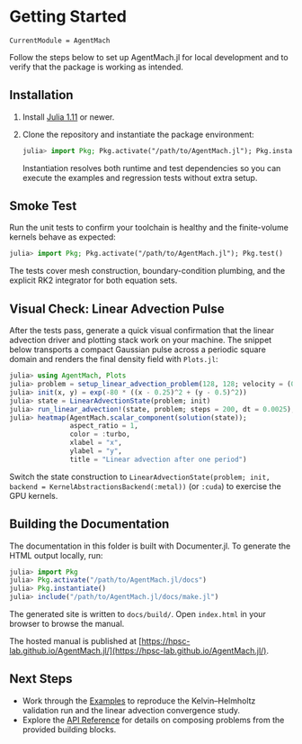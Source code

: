 # Getting Started

```@meta
CurrentModule = AgentMach
```

Follow the steps below to set up AgentMach.jl for local development and to verify
that the package is working as intended.

## Installation

1. Install [Julia 1.11](https://julialang.org/downloads/) or newer.
2. Clone the repository and instantiate the package environment:

   ```julia
   julia> import Pkg; Pkg.activate("/path/to/AgentMach.jl"); Pkg.instantiate()
   ```

   Instantiation resolves both runtime and test dependencies so you can execute
   the examples and regression tests without extra setup.

## Smoke Test

Run the unit tests to confirm your toolchain is healthy and the finite-volume
kernels behave as expected:

```julia
julia> import Pkg; Pkg.activate("/path/to/AgentMach.jl"); Pkg.test()
```

The tests cover mesh construction, boundary-condition plumbing, and the explicit
RK2 integrator for both equation sets.

## Visual Check: Linear Advection Pulse

After the tests pass, generate a quick visual confirmation that the linear
advection driver and plotting stack work on your machine. The snippet below
transports a compact Gaussian pulse across a periodic square domain and renders
the final density field with `Plots.jl`:

```julia
julia> using AgentMach, Plots
julia> problem = setup_linear_advection_problem(128, 128; velocity = (0.5, -0.25))
julia> init(x, y) = exp(-80 * ((x - 0.25)^2 + (y - 0.5)^2))
julia> state = LinearAdvectionState(problem; init)
julia> run_linear_advection!(state, problem; steps = 200, dt = 0.0025);
julia> heatmap(AgentMach.scalar_component(solution(state));
               aspect_ratio = 1,
               color = :turbo,
               xlabel = "x",
               ylabel = "y",
               title = "Linear advection after one period")
```

Switch the state construction to `LinearAdvectionState(problem; init, backend =
KernelAbstractionsBackend(:metal))` (or `:cuda`) to exercise the GPU kernels.

## Building the Documentation

The documentation in this folder is built with Documenter.jl. To generate the
HTML output locally, run:

```julia
julia> import Pkg
julia> Pkg.activate("/path/to/AgentMach.jl/docs")
julia> Pkg.instantiate()
julia> include("/path/to/AgentMach.jl/docs/make.jl")
```

The generated site is written to `docs/build/`. Open `index.html` in your
browser to browse the manual.

The hosted manual is published at [https://hpsc-lab.github.io/AgentMach.jl/](https://hpsc-lab.github.io/AgentMach.jl/).

## Next Steps

- Work through the [Examples](examples.md) to reproduce the Kelvin–Helmholtz
  validation run and the linear advection convergence study.
- Explore the [API Reference](api.md) for details on composing problems from the
  provided building blocks.
